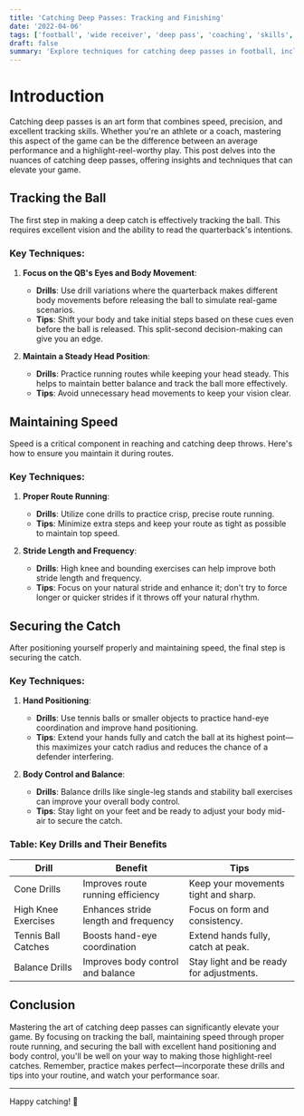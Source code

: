 ```yaml
---
title: 'Catching Deep Passes: Tracking and Finishing'
date: '2022-04-06'
tags: ['football', 'wide receiver', 'deep pass', 'coaching', 'skills', 'technique', 'training', 'athlete', 'performance']
draft: false
summary: 'Explore techniques for catching deep passes in football, including tracking the ball in the air, maintaining speed, and securing the catch.'
---
```


# Introduction

Catching deep passes is an art form that combines speed, precision, and excellent tracking skills. Whether you're an athlete or a coach, mastering this aspect of the game can be the difference between an average performance and a highlight-reel-worthy play. This post delves into the nuances of catching deep passes, offering insights and techniques that can elevate your game.

## Tracking the Ball

The first step in making a deep catch is effectively tracking the ball. This requires excellent vision and the ability to read the quarterback's intentions.

### Key Techniques:

1. **Focus on the QB's Eyes and Body Movement**:
   - **Drills**: Use drill variations where the quarterback makes different body movements before releasing the ball to simulate real-game scenarios.
   - **Tips**: Shift your body and take initial steps based on these cues even before the ball is released. This split-second decision-making can give you an edge.

2. **Maintain a Steady Head Position**:
   - **Drills**: Practice running routes while keeping your head steady. This helps to maintain better balance and track the ball more effectively.
   - **Tips**: Avoid unnecessary head movements to keep your vision clear.

## Maintaining Speed

Speed is a critical component in reaching and catching deep throws. Here's how to ensure you maintain it during routes.

### Key Techniques:

1. **Proper Route Running**:
   - **Drills**: Utilize cone drills to practice crisp, precise route running.
   - **Tips**: Minimize extra steps and keep your route as tight as possible to maintain top speed.

2. **Stride Length and Frequency**:
   - **Drills**: High knee and bounding exercises can help improve both stride length and frequency.
   - **Tips**: Focus on your natural stride and enhance it; don't try to force longer or quicker strides if it throws off your natural rhythm.

## Securing the Catch

After positioning yourself properly and maintaining speed, the final step is securing the catch.

### Key Techniques:

1. **Hand Positioning**:
   - **Drills**: Use tennis balls or smaller objects to practice hand-eye coordination and improve hand positioning.
   - **Tips**: Extend your hands fully and catch the ball at its highest point—this maximizes your catch radius and reduces the chance of a defender interfering.

2. **Body Control and Balance**:
   - **Drills**: Balance drills like single-leg stands and stability ball exercises can improve your overall body control.
   - **Tips**: Stay light on your feet and be ready to adjust your body mid-air to secure the catch.

### Table: Key Drills and Their Benefits

| Drill                  | Benefit                              | Tips                                 |
|------------------------|--------------------------------------|--------------------------------------|
| Cone Drills            | Improves route running efficiency    | Keep your movements tight and sharp. |
| High Knee Exercises    | Enhances stride length and frequency | Focus on form and consistency.        |
| Tennis Ball Catches    | Boosts hand-eye coordination         | Extend hands fully, catch at peak.   |
| Balance Drills         | Improves body control and balance    | Stay light and be ready for adjustments. |

## Conclusion

Mastering the art of catching deep passes can significantly elevate your game. By focusing on tracking the ball, maintaining speed through proper route running, and securing the ball with excellent hand positioning and body control, you'll be well on your way to making those highlight-reel catches. Remember, practice makes perfect—incorporate these drills and tips into your routine, and watch your performance soar.

---

Happy catching! 🏈
```